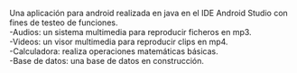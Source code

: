 Una aplicación para android realizada en java en el IDE Android Studio con fines de testeo de funciones.  
-Audios: un sistema multimedia para reproducir ficheros en mp3.  
-Videos: un visor multimedia para reproducir clips en mp4.  
-Calculadora: realiza operaciones matemáticas básicas.  
-Base de datos: una base de datos en construcción.
